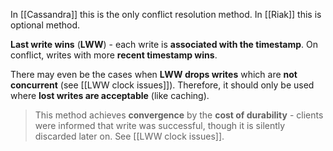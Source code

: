 In [[Cassandra]] this is the only conflict resolution method.
In [[Riak]] this is optional method.

**Last write wins** (**LWW**) - each write is **associated with the timestamp**. On conflict, writes with more **recent timestamp wins**. 

There may even be the cases when **LWW drops writes** which are **not concurrent** (see [[LWW clock issues]]). Therefore, it should only be used where **lost writes are acceptable** (like caching).

> This method achieves **convergence** by the **cost of durability** - clients were informed that write was successful, though it is silently discarded later on. See [[LWW clock issues]].